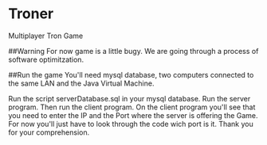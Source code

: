 # Troner
Multiplayer Tron Game

##Warning
For now game is a little bugy. We are going through a process of software optimitzation.

##Run the game
You'll need mysql database, two computers connected to the same LAN and the Java Virtual Machine.

Run the script serverDatabase.sql in your mysql database.
Run the server program.
Then run the client program.
On the client program you'll see that you need to enter the IP and the Port where the server is offering the Game.
For now you'll just have to look through the code wich port is it. Thank you for your comprehension.
